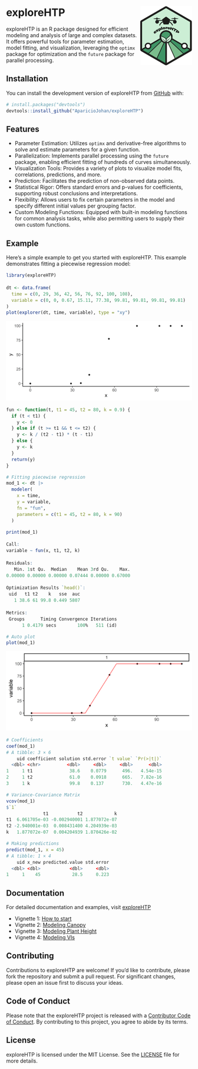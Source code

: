 
<!-- README.md is generated from README.Rmd. Please edit that file -->

# exploreHTP <a href="https://apariciojohan.github.io/exploreHTP/"><img src="man/figures/logo.png" align="right" height="160" alt="exploreHTP website" /></a>

<!-- badges: start -->
<!-- badges: end -->

exploreHTP is an R package designed for efficient modeling and analysis
of large and complex datasets. It offers powerful tools for parameter
estimation, model fitting, and visualization, leveraging the `optimx`
package for optimization and the `future` package for parallel
processing.

## Installation

You can install the development version of exploreHTP from
[GitHub](https://github.com/AparicioJohan/exploreHTP) with:

``` r
# install.packages("devtools")
devtools::install_github("AparicioJohan/exploreHTP")
```

## Features

- Parameter Estimation: Utilizes `optimx` and derivative-free algorithms
  to solve and estimate parameters for a given function.
- Parallelization: Implements parallel processing using the `future`
  package, enabling efficient fitting of hundreds of curves
  simultaneously.
- Visualization Tools: Provides a variety of plots to visualize model
  fits, correlations, predictions, and more.
- Prediction: Facilitates the prediction of non-observed data points.
- Statistical Rigor: Offers standard errors and p-values for
  coefficients, supporting robust conclusions and interpretations.
- Flexibility: Allows users to fix certain parameters in the model and
  specify different initial values per grouping factor.
- Custom Modeling Functions: Equipped with built-in modeling functions
  for common analysis tasks, while also permitting users to supply their
  own custom functions.

## Example

Here’s a simple example to get you started with exploreHTP. This example
demonstrates fitting a piecewise regression model:

``` r
library(exploreHTP)

dt <- data.frame(
  time = c(0, 29, 36, 42, 56, 76, 92, 100, 108),
  variable = c(0, 0, 0.67, 15.11, 77.38, 99.81, 99.81, 99.81, 99.81)
)
plot(explorer(dt, time, variable), type = "xy")
```

![](man/figures/README_unnamed-chunk-2-1.png)<!-- -->

``` r
fun <- function(t, t1 = 45, t2 = 80, k = 0.9) {
  if (t < t1) {
    y <- 0
  } else if (t >= t1 && t <= t2) {
    y <- k / (t2 - t1) * (t - t1)
  } else {
    y <- k
  }
  return(y)
}
```

``` r
# Fitting piecewise regression
mod_1 <- dt |>
  modeler(
    x = time,
    y = variable,
    fn = "fun",
    parameters = c(t1 = 45, t2 = 80, k = 90)
  )
```

``` r
print(mod_1)

Call:
variable ~ fun(x, t1, t2, k) 

Residuals:
   Min. 1st Qu.  Median    Mean 3rd Qu.    Max. 
0.00000 0.00000 0.00000 0.07444 0.00000 0.67000 

Optimization Results `head()`:
 uid   t1 t2    k   sse  auc
   1 38.6 61 99.8 0.449 5807

Metrics:
 Groups      Timing Convergence Iterations
      1 0.4179 secs        100%   511 (id)
```

``` r
# Auto plot
plot(mod_1)
```

<img src="man/figures/README_unnamed-chunk-6-1.png" alt="plot fin"  />

``` r
# Coefficients
coef(mod_1)
# A tibble: 3 × 6
    uid coefficient solution std.error `t value` `Pr(>|t|)`
  <dbl> <chr>          <dbl>     <dbl>     <dbl>      <dbl>
1     1 t1              38.6    0.0779      496.   4.54e-15
2     1 t2              61.0    0.0918      665.   7.82e-16
3     1 k               99.8    0.137       730.   4.47e-16
```

``` r
# Variance-Covariance Matrix
vcov(mod_1)
$`1`
              t1           t2            k
t1  6.061705e-03 -0.002940001 1.877072e-07
t2 -2.940001e-03  0.008431400 4.204939e-03
k   1.877072e-07  0.004204939 1.870426e-02
```

``` r
# Making predictions
predict(mod_1, x = 45)
# A tibble: 1 × 4
    uid x_new predicted.value std.error
  <dbl> <dbl>           <dbl>     <dbl>
1     1    45            28.5     0.223
```

## Documentation

For detailed documentation and examples, visit
[exploreHTP](https://apariciojohan.github.io/exploreHTP/reference/index.html)

- Vignette 1: [How to
  start](https://apariciojohan.github.io/exploreHTP/articles/how_to_start.html)
- Vignette 2: [Modeling
  Canopy](https://apariciojohan.github.io/exploreHTP/articles/canopy-model.html)
- Vignette 3: [Modeling Plant
  Height](https://apariciojohan.github.io/exploreHTP/articles/height-model.html)
- Vignette 4: [Modeling
  VIs](https://apariciojohan.github.io/exploreHTP/articles/maturity-model.html)

## Contributing

Contributions to exploreHTP are welcome! If you’d like to contribute,
please fork the repository and submit a pull request. For significant
changes, please open an issue first to discuss your ideas.

## Code of Conduct

Please note that the exploreHTP project is released with a [Contributor
Code of
Conduct](https://apariciojohan.github.io/exploreHTP/CODE_OF_CONDUCT.html).
By contributing to this project, you agree to abide by its terms.

## License

exploreHTP is licensed under the MIT License. See the
[LICENSE](https://apariciojohan.github.io/exploreHTP/LICENSE.html) file
for more details.
